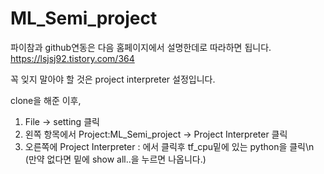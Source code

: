 # ML_Semi_project


파이참과 github연동은 다음 홈페이지에서 설명한데로 따라하면 됩니다.\
https://lsjsj92.tistory.com/364

꼭 잊지 말아야 할 것은 project interpreter 설정입니다. 

clone을 해준 이후, 
1. File -> setting 클릭
2. 왼쪽 항목에서 Project:ML_Semi_project -> Project Interpreter 클릭
3. 오른쪽에 Project Interpreter : 에서 클릭후 tf_cpu밑에 있는 python을 클릭\n
(만약 없다면 밑에 show all..을 누르면 나옵니다.)

